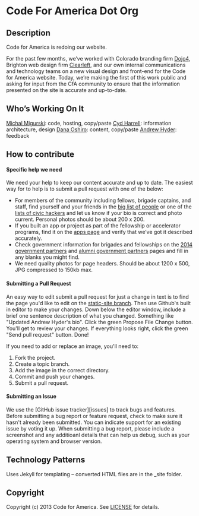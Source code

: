 Code For America Dot Org
========================

## Description

Code for America is redoing our website.

For the past few months, we’ve worked with Colorado branding firm [Dojo4](http://dojo4.com/), Brighton web design firm [Clearleft](http://clearleft.com/), and our own internal communications and technology teams on a new visual design and front-end for the Code for America website. Today, we’re making the first of this work public and asking for input from the CfA community to ensure that the information presented on the site is accurate and up-to-date.

## Who’s Working On It

[Michal Migurski](http://alpha.codeforamerica.org/people/michal-migurski): code, hosting, copy/paste
[Cyd Harrell](http://alpha.codeforamerica.org/people/cyd-harrell): information architecture, design
[Dana Oshiro](http://alpha.codeforamerica.org/people/dana-oshiro): content, copy/paste
[Andrew Hyder](http://alpha.codeforamerica.org/people/andrew-hyder): feedback

## How to contribute

#### Specific help we need
We need your help to keep our content accurate and up to date. The easiest way for to help is to submit a pull request with one of the below: 
* For members of the community including fellows, brigade captains, and staff, find yourself and your friends in the [big list of people](http://alpha.codeforamerica.org/people/) or one of the [lists of civic hackers](http://alpha.codeforamerica.org/geeks/our-geeks/) and let us know if your bio is correct and photo current. Personal photos should be about 200 x 200.
* If you built an app or project as part of the fellowship or accelerator programs, find it on the [apps page](http://alpha.codeforamerica.org/apps) and verify that we’ve got it described accurately.
* Check government information for brigades and fellowships on the [2014 government partners](http://alpha.codeforamerica.org/cities/2014-cities) and [alumni government partners]([http://alpha.codeforamerica.org/cities/alumni]) pages and fill in any blanks you might find.
* We need quality photos for page headers. Should be about 1200 x 500, JPG compressed to 150kb max.

#### <a name="pulls"></a>Submitting a Pull Request
An easy way to edit submit a pull request for just a change in text is to find the page you'd like to edit on the [static-site branch](https://github.com/codeforamerica/codeforamerica.org/tree/static-site). Then use Github's built in editor to make your changes. Down below the editor window, include a brief one sentence description of what you changed. Something like "Updated Andrew Hyder's bio". Click the green Propose File Change button. You'll get to review your changes. If everything looks right, click the green "Send pull request" button. Done!

If you need to add or replace an image, you'll need to:
1. Fork the project.
2. Create a topic branch.
3. Add the image in the correct directory.
4. Commit and push your changes.
5. Submit a pull request.

#### <a name="issues"></a>Submitting an Issue
We use the [GitHub issue tracker][issues] to track bugs and features. Before
submitting a bug report or feature request, check to make sure it hasn't
already been submitted. You can indicate support for an existing issue by
voting it up. When submitting a bug report, please include a screenshot and any additioanl details that can help us debug, such as your operating system and browser version.

## Technology Patterns
Uses Jekyll for templating – converted HTML files are in the _site folder.

## <a name="copyright"></a>Copyright
Copyright (c) 2013 Code for America. See [LICENSE][] for details.

[license]: https://github.com/codeforamerica/codeforamerica.org/blob/master/LICENSE